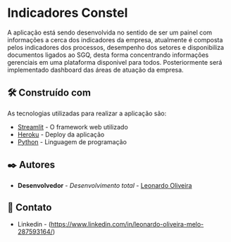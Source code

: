 # Indicadores Constel

A aplicação está sendo desenvolvida no sentido de ser um painel com informações a cerca dos indicadores da empresa, atualmente é composta pelos indicadores dos processos, desempenho dos setores e disponibiliza documentos ligados ao SGQ, desta forma concentrando informações gerenciais em uma plataforma disponivel para todos. Posteriormente será implementado dashboard das áreas de atuação da empresa.

## 🛠️ Construído com

As tecnologias utilizadas para realizar a aplicação são:

* [Streamlit](https://streamlit.io/) - O framework web utilizado
* [Heroku](https://www.heroku.com/) - Deploy da aplicação
* [Python](https://www.python.org/) - Linguagem de programação

## ✒️ Autores

* **Desenvolvedor** - *Desenvolvimento total* - [Leonardo Oliveira](https://github.com/leleoics)

## 📱 Contato

* Linkedin - (https://www.linkedin.com/in/leonardo-oliveira-melo-287593164/)



